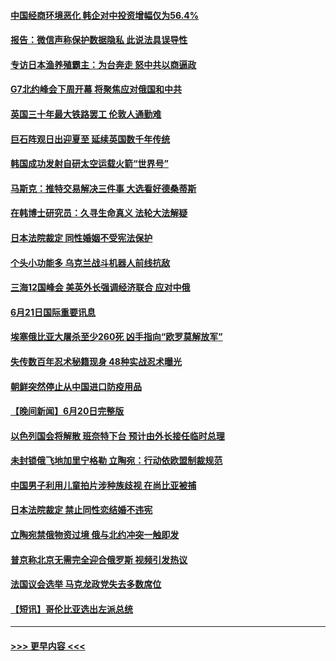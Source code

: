 #### [中国经商环境恶化 韩企对中投资增幅仅为56.4%](../pages/prog202/a103461573.md?t=06220851) 
#### [报告：微信声称保护数据隐私 此说法具误导性](../pages/prog202/a103461565.md?t=06220851) 
#### [专访日本渔养殖霸主：为台奔走 怒中共以商逼政](../pages/prog202/a103461497.md?t=06220851) 
#### [G7北约峰会下周开幕 将聚焦应对俄国和中共](../pages/prog202/a103461493.md?t=06220851) 
#### [英国三十年最大铁路罢工 伦敦人通勤难](../pages/prog202/a103461485.md?t=06220851) 
#### [巨石阵观日出迎夏至 延续英国数千年传统](../pages/prog202/a103461489.md?t=06220851) 
#### [韩国成功发射自研太空运载火箭“世界号”](../pages/prog202/a103461500.md?t=06220851) 
#### [马斯克：推特交易解决三件事 大选看好德桑蒂斯](../pages/prog202/a103461491.md?t=06220851) 
#### [在韩博士研究员：久寻生命真义 法轮大法解疑](../pages/prog202/a103461331.md?t=06220851) 
#### [日本法院裁定 同性婚姻不受宪法保护](../pages/prog202/a103461204.md?t=06220851) 
#### [个头小功能多 乌克兰战斗机器人前线抗敌](../pages/prog202/a103461198.md?t=06220851) 
#### [三海12国峰会 美英外长强调经济联合 应对中俄](../pages/prog202/a103461213.md?t=06220851) 
#### [6月21日国际重要讯息](../pages/prog202/a103461211.md?t=06220851) 
#### [埃塞俄比亚大屠杀至少260死 凶手指向“欧罗莫解放军”](../pages/prog202/a103461130.md?t=06220851) 
#### [失传数百年忍术秘籍现身 48种实战忍术曝光](../pages/prog202/a103461150.md?t=06220851) 
#### [朝鲜突然停止从中国进口防疫用品](../pages/prog202/a103461143.md?t=06220851) 
#### [【晚间新闻】6月20日完整版](../pages/prog202/a103460951.md?t=06220851) 
#### [以色列国会将解散 班奈特下台 预计由外长接任临时总理](../pages/prog202/a103461073.md?t=06220851) 
#### [未封锁俄飞地加里宁格勒 立陶宛：行动依欧盟制裁规范](../pages/prog202/a103461069.md?t=06220851) 
#### [中国男子利用儿童拍片涉种族歧视 在尚比亚被捕](../pages/prog202/a103461063.md?t=06220851) 
#### [日本法院裁定 禁止同性恋结婚不违宪](../pages/prog202/a103460871.md?t=06220851) 
#### [立陶宛禁俄物资过境 俄与北约冲突一触即发](../pages/prog202/a103460866.md?t=06220851) 
#### [普京称北京无需完全迎合俄罗斯 视频引发热议](../pages/prog202/a103460823.md?t=06220851) 
#### [法国议会选举 马克龙政党失去多数席位](../pages/prog202/a103460692.md?t=06220851) 
#### [【短讯】哥伦比亚选出左派总统](../pages/prog202/a103460696.md?t=06220851) 

----
#### [ >>> 更早内容 <<< ](../indexes/prog202-earlier.md)
